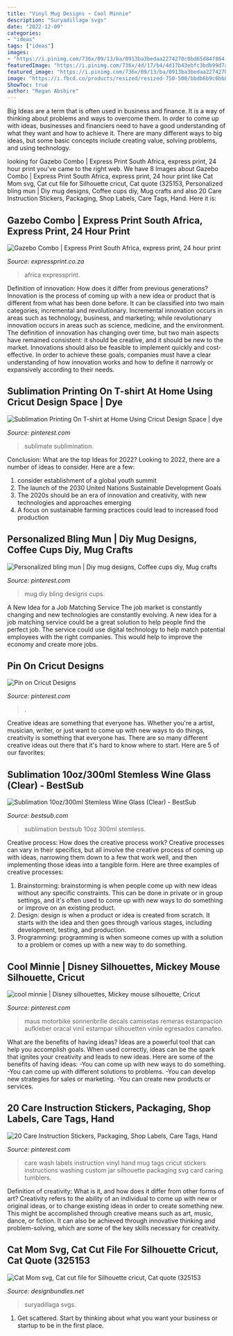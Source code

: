 ```yaml
---
title: "Vinyl Mug Designs ~ Cool Minnie"
description: "Suryadillaga svgs"
date: "2022-12-09"
categories:
- "ideas"
tags: ["ideas"]
images:
- "https://i.pinimg.com/736x/09/13/ba/0913ba3bedaa2274270c0bd65d84f864.jpg"
featuredImage: "https://i.pinimg.com/736x/4d/17/b4/4d17b43ebfc3bdb99d7ad7ca741ef99f.jpg"
featured_image: "https://i.pinimg.com/736x/09/13/ba/0913ba3bedaa2274270c0bd65d84f864.jpg"
image: "https://i.fbcd.co/products/resized/resized-750-500/bbdb6b9c6bb83283c46c51fed2c3f55d547dc15fd439089a8687843fc1cfae2f.jpg"
ShowToc: true
author: "Regan Abshire"
---
```



Big Ideas are a term that is often used in business and finance. It is a way of thinking about problems and ways to overcome them. In order to come up with ideas, businesses and financiers need to have a good understanding of what they want and how to achieve it. There are many different ways to big ideas, but some basic concepts include creating value, solving problems, and using technology.

	

		
looking for Gazebo Combo | Express Print South Africa, express print, 24 hour print you've came to the right web. We have 8 Images about Gazebo Combo | Express Print South Africa, express print, 24 hour print like Cat Mom svg, Cat cut file for Silhouette cricut, Cat quote (325153, Personalized bling mun | Diy mug designs, Coffee cups diy, Mug crafts and also 20 Care Instruction Stickers, Packaging, Shop Labels, Care Tags, Hand. Here it is:
		
    
## Gazebo Combo | Express Print South Africa, Express Print, 24 Hour Print

<img loading=lazy src="https://expressprint.co.za/wp-content/uploads/2017/12/express-print-186-768x454.jpg" onerror="this.onerror=null;this.src='https://tse3.mm.bing.net/th?id=OIP.OV56VftKJNUL5N7i-k_AlgHaEY&amp;pid=15.1';" alt="Gazebo Combo | Express Print South Africa, express print, 24 hour print">

_Source: expressprint.co.za_

>africa expressprint. 

	

Definition of innovation: How does it differ from previous generations?
Innovation is the process of coming up with a new idea or product that is different from what has been done before. It can be classified into two main categories, incremental and revolutionary. Incremental innovation occurs in areas such as technology, business, and marketing; while revolutionary innovation occurs in areas such as science, medicine, and the environment. 
The definition of innovation has changing over time, but two main aspects have remained consistent: it should be creative, and it should be new to the market. Innovations should also be feasible to implement quickly and cost-effective. In order to achieve these goals, companies must have a clear understanding of how innovation works and how to define it narrowly or expansively according to their needs.

    
## Sublimation Printing On T-shirt At Home Using Cricut Design Space | Dye

<img loading=lazy src="https://i.pinimg.com/736x/a5/85/cb/a585cbf5a810d9ca0a33083780be5b8b.jpg" onerror="this.onerror=null;this.src='https://tse4.mm.bing.net/th?id=OIP.iTf13S84ok9G1kYDmqO6egHaEK&amp;pid=15.1';" alt="Sublimation Printing On T-shirt at Home Using Cricut Design Space | dye">

_Source: pinterest.com_

>sublimate sublimination. 

	

Conclusion: What are the top Ideas for 2022?
Looking to 2022, there are a number of ideas to consider. Here are a few: 
1. consider establishment of a global youth summit 
2. The launch of the 2030 United Nations Sustainable Development Goals 
3. The 2020s should be an era of innovation and creativity, with new technologies and approaches emerging 
4. A focus on sustainable farming practices could lead to increased food production 

    
## Personalized Bling Mun | Diy Mug Designs, Coffee Cups Diy, Mug Crafts

<img loading=lazy src="https://i.pinimg.com/736x/09/13/ba/0913ba3bedaa2274270c0bd65d84f864.jpg" onerror="this.onerror=null;this.src='https://tse2.mm.bing.net/th?id=OIP.ihkmt3mpnRRVMv3lJ4dFTAHaJ3&amp;pid=15.1';" alt="Personalized bling mun | Diy mug designs, Coffee cups diy, Mug crafts">

_Source: pinterest.com_

>mug diy bling designs cups. 

	

A New Idea for a Job Matching Service
The job market is constantly changing and new technologies are constantly evolving. A new idea for a job matching service could be a great solution to help people find the perfect job. The service could use digital technology to help match potential employees with the right companies. This would help to improve the economy and create more jobs.

    
## Pin On Cricut Designs

<img loading=lazy src="https://i.pinimg.com/736x/c0/a0/4e/c0a04e3dfe1f45aef7137610c8129999.jpg" onerror="this.onerror=null;this.src='https://tse2.mm.bing.net/th?id=OIP.xcMIZXMxIPPv7rYkTO6j5wHaJ3&amp;pid=15.1';" alt="Pin on Cricut Designs">

_Source: pinterest.com_

>. 

	

Creative ideas are something that everyone has. Whether you're a artist, musician, writer, or just want to come up with new ways to do things, creativity is something that everyone has. There are so many different creative ideas out there that it's hard to know where to start. Here are 5 of our favorites: 

    
## Sublimation 10oz/300ml Stemless Wine Glass (Clear) - BestSub

<img loading=lazy src="https://www.bestsub.com/media/k2/galleries/16844/BN9CL_image.jpg" onerror="this.onerror=null;this.src='https://tse1.mm.bing.net/th?id=OIP.-Wa7NNrrRThpl_lvBSEdzAHaFj&amp;pid=15.1';" alt="Sublimation 10oz/300ml Stemless Wine Glass (Clear) - BestSub">

_Source: bestsub.com_

>sublimation bestsub 10oz 300ml stemless. 

	

Creative process: How does the creative process work?
Creative processes can vary in their specifics, but all involve the creative process of coming up with ideas, narrowing them down to a few that work well, and then implementing those ideas into a tangible form. Here are three examples of creative processes: 
1. Brainstorming: brainstorming is when people come up with new ideas without any specific constraints. This can be done in private or in group settings, and it's often used to come up with new ways to do something or improve on an existing product. 
2. Design: design is when a product or idea is created from scratch. It starts with the idea and then goes through various stages, including development, testing, and production. 
3. Programming: programming is when someone comes up with a solution to a problem or comes up with a new way to do something.

    
## Cool Minnie | Disney Silhouettes, Mickey Mouse Silhouette, Cricut

<img loading=lazy src="https://i.pinimg.com/736x/4d/17/b4/4d17b43ebfc3bdb99d7ad7ca741ef99f.jpg" onerror="this.onerror=null;this.src='https://tse2.mm.bing.net/th?id=OIP.WkpuVkUTynComlH5EGvvxwHaHa&amp;pid=15.1';" alt="cool minnie | Disney silhouettes, Mickey mouse silhouette, Cricut">

_Source: pinterest.com_

>maus motorbike sonnenbrille decals camisetas remeras estampacion aufkleber oracal vinil estampar silhouetten vinile egresados camafeo. 

	

What are the benefits of having ideas?
Ideas are a powerful tool that can help you accomplish goals. When used correctly, ideas can be the spark that ignites your creativity and leads to new ideas. Here are some of the benefits of having ideas: 
-You can come up with new ways to do something. 
-You can come up with different solutions to problems. 
-You can develop new strategies for sales or marketing. 
-You can create new products or services.

    
## 20 Care Instruction Stickers, Packaging, Shop Labels, Care Tags, Hand

<img loading=lazy src="https://i.pinimg.com/736x/c8/4e/2e/c84e2efb56f82d1c1eed59472d143f89--silhouette-curio-silhouette-school.jpg?b=t" onerror="this.onerror=null;this.src='https://tse2.mm.bing.net/th?id=OIP.7Ce7_BUK5sWOV6NWDWhO0gHaGq&amp;pid=15.1';" alt="20 Care Instruction Stickers, Packaging, Shop Labels, Care Tags, Hand">

_Source: pinterest.com_

>care wash labels instruction vinyl hand mug tags cricut stickers instructions washing custom jar silhouette packaging svg card caring tumblers. 

	

Definition of creativity: What is it, and how does it differ from other forms of art?
Creativity refers to the ability of an individual to come up with new or original ideas, or to change existing ideas in order to create something new. This might be accomplished through creative means such as art, music, dance, or fiction. It can also be achieved through innovative thinking and problem-solving, which are some of the key skills necessary for creativity.

    
## Cat Mom Svg, Cat Cut File For Silhouette Cricut, Cat Quote (325153

<img loading=lazy src="https://i.fbcd.co/products/resized/resized-750-500/bbdb6b9c6bb83283c46c51fed2c3f55d547dc15fd439089a8687843fc1cfae2f.jpg" onerror="this.onerror=null;this.src='https://tse4.mm.bing.net/th?id=OIP.hJ_gCtz1t-5J1sPiJTwuawHaE9&amp;pid=15.1';" alt="Cat Mom svg, Cat cut file for Silhouette cricut, Cat quote (325153">

_Source: designbundles.net_

>suryadillaga svgs. 

	

1. Get scattered. Start by thinking about what you want your business or startup to be in the first place.

